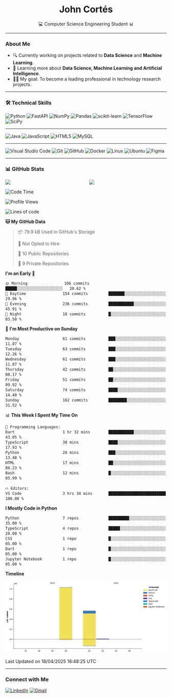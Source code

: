<h1 align="center">John Cortés</h1>
<p align="center">💻 Computer Science Engineering Student 📊</p>

---

### About Me
- 🔍 Currently working on projects related to **Data Science** and **Machine Learning**.
- 🚀 Learning more about **Data Science, Machine Learning and Artificial Intelligence**.
- 👨‍💻 My goal: To become a leading professional in technology research projects.

---

### 🛠️ Technical Skills 

![Python](https://img.shields.io/badge/python-3670A0?style=for-the-badge&logo=python&logoColor=ffdd54)
![FastAPI](https://img.shields.io/badge/FastAPI-005571?style=for-the-badge&logo=fastapi)
![NumPy](https://img.shields.io/badge/numpy-%23013243.svg?style=for-the-badge&logo=numpy&logoColor=white)
![Pandas](https://img.shields.io/badge/pandas-%23150458.svg?style=for-the-badge&logo=pandas&logoColor=white)
![scikit-learn](https://img.shields.io/badge/scikit--learn-%23F7931E.svg?style=for-the-badge&logo=scikit-learn&logoColor=white)
![TensorFlow](https://img.shields.io/badge/TensorFlow-%23FF6F00.svg?style=for-the-badge&logo=TensorFlow&logoColor=white)
![SciPy](https://img.shields.io/badge/SciPy-%230C55A5.svg?style=for-the-badge&logo=scipy&logoColor=white)

---

![Java](https://img.shields.io/badge/java-%23ED8B00.svg?style=for-the-badge&logo=openjdk&logoColor=white)
![JavaScript](https://img.shields.io/badge/javascript-%23323330.svg?style=for-the-badge&logo=javascript&logoColor=%23F7DF1E)
![HTML5](https://img.shields.io/badge/html5-%23E34F26.svg?style=for-the-badge&logo=html5&logoColor=white)
![MySQL](https://img.shields.io/badge/mysql-4479A1.svg?style=for-the-badge&logo=mysql&logoColor=white)

---

![Visual Studio Code](https://img.shields.io/badge/Visual%20Studio%20Code-0078d7.svg?style=for-the-badge&logo=visual-studio-code&logoColor=white)
![Git](https://img.shields.io/badge/git-%23F05033.svg?style=for-the-badge&logo=git&logoColor=white)
![GitHub](https://img.shields.io/badge/github-%23121011.svg?style=for-the-badge&logo=github&logoColor=white)
![Docker](https://img.shields.io/badge/docker-%230db7ed.svg?style=for-the-badge&logo=docker&logoColor=white)
![Linux](https://img.shields.io/badge/Linux-FCC624?style=for-the-badge&logo=linux&logoColor=black)
![Ubuntu](https://img.shields.io/badge/Ubuntu-E95420?style=for-the-badge&logo=ubuntu&logoColor=white)
![Figma](https://img.shields.io/badge/figma-%23F24E1E.svg?style=for-the-badge&logo=figma&logoColor=white)

---

### 📊 GitHub Stats

<div style="display: flex; justify-content: space-between; gap: 20px;">
  <img src="https://github-readme-stats.vercel.app/api?username=johncortes117&show_icons=true&theme=react&bg_color=0a0a0a00&title_color=07916A&icon_color=07916A&text_color=ffffff&hide_border=true" width="48%" />
  <img src="https://github-readme-stats.vercel.app/api/top-langs/?username=johncortes117&layout=compact&theme=react&bg_color=0a0a0a00&title_color=07916A&text_color=ffffff&hide_border=true" width="48%" />
</div>

<!--START_SECTION:waka-->
![Code Time](http://img.shields.io/badge/Code%20Time-95%20hrs%2024%20mins-blue)

![Profile Views](http://img.shields.io/badge/Profile%20Views-23-blue)

![Lines of code](https://img.shields.io/badge/From%20Hello%20World%20I%27ve%20Written-1.6%20million%20lines%20of%20code-blue)

**🐱 My GitHub Data** 

> 📦 79.9 kB Used in GitHub's Storage 
 > 
> 🚫 Not Opted to Hire
 > 
> 📜 10 Public Repositories 
 > 
> 🔑 9 Private Repositories 
 > 
**I'm an Early 🐤** 

```text
🌞 Morning                106 commits         █████░░░░░░░░░░░░░░░░░░░░   20.62 % 
🌆 Daytime                154 commits         ███████░░░░░░░░░░░░░░░░░░   29.96 % 
🌃 Evening                236 commits         ███████████░░░░░░░░░░░░░░   45.91 % 
🌙 Night                  18 commits          █░░░░░░░░░░░░░░░░░░░░░░░░   03.50 % 
```
📅 **I'm Most Productive on Sunday** 

```text
Monday                   61 commits          ███░░░░░░░░░░░░░░░░░░░░░░   11.87 % 
Tuesday                  63 commits          ███░░░░░░░░░░░░░░░░░░░░░░   12.26 % 
Wednesday                61 commits          ███░░░░░░░░░░░░░░░░░░░░░░   11.87 % 
Thursday                 42 commits          ██░░░░░░░░░░░░░░░░░░░░░░░   08.17 % 
Friday                   51 commits          ██░░░░░░░░░░░░░░░░░░░░░░░   09.92 % 
Saturday                 74 commits          ████░░░░░░░░░░░░░░░░░░░░░   14.40 % 
Sunday                   162 commits         ████████░░░░░░░░░░░░░░░░░   31.52 % 
```


📊 **This Week I Spent My Time On** 

```text
💬 Programming Languages: 
Dart                     1 hr 32 mins        ███████████░░░░░░░░░░░░░░   43.05 % 
TypeScript               38 mins             ████░░░░░░░░░░░░░░░░░░░░░   17.93 % 
Python                   28 mins             ███░░░░░░░░░░░░░░░░░░░░░░   13.48 % 
HTML                     17 mins             ██░░░░░░░░░░░░░░░░░░░░░░░   08.23 % 
Bash                     12 mins             █░░░░░░░░░░░░░░░░░░░░░░░░   05.99 % 

🔥 Editors: 
VS Code                  3 hrs 34 mins       █████████████████████████   100.00 % 
```

**I Mostly Code in Python** 

```text
Python                   7 repos             █████████░░░░░░░░░░░░░░░░   35.00 % 
TypeScript               4 repos             █████░░░░░░░░░░░░░░░░░░░░   20.00 % 
CSS                      1 repo              █░░░░░░░░░░░░░░░░░░░░░░░░   05.00 % 
Dart                     1 repo              █░░░░░░░░░░░░░░░░░░░░░░░░   05.00 % 
Jupyter Notebook         1 repo              █░░░░░░░░░░░░░░░░░░░░░░░░   05.00 % 
```



**Timeline**

![Lines of Code chart](https://raw.githubusercontent.com/johncortes117/johncortes117/main/assets/bar_graph.png)


 Last Updated on 18/04/2025 18:48:25 UTC
<!--END_SECTION:waka-->

---

### Connect with Me

[![LinkedIn](https://img.shields.io/badge/linkedin-%230077B5.svg?style=for-the-badge&logo=linkedin&logoColor=white)](https://www.linkedin.com/in/john-cortes-pozo)
[![Gmail](https://img.shields.io/badge/Gmail-D14836?style=for-the-badge&logo=gmail&logoColor=white)](mailto:stevencortespozo@gmail.com)

